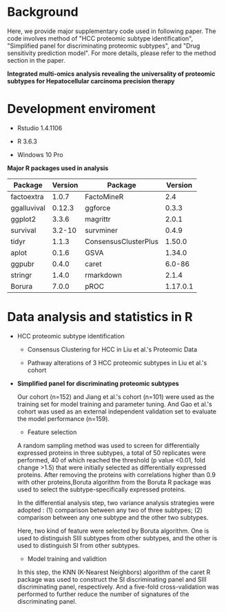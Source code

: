 # Background

Here, we provide major supplementary code used in following paper. The code involves method of "HCC proteomic subtype identification", "Simplified panel for discriminating proteomic subtypes", and "Drug sensitivity prediction model". For more details, please refer to the method section in the paper.

**Integrated multi-omics analysis revealing the universality of proteomic subtypes for Hepatocellular carcinoma precision therapy**

# Development enviroment

-   Rstudio 1.4.1106

-   R 3.6.3

-   Windows 10 Pro

**Major R packages used in analysis**

| Package     | Version | Package              | Version  |
|-------------|---------|----------------------|----------|
| factoextra  | 1.0.7   | FactoMineR           | 2.4      |
| ggalluvival | 0.12.3  | ggforce              | 0.3.3    |
| ggplot2     | 3.3.6   | magrittr             | 2.0.1    |
| survival    | 3.2-10  | survminer            | 0.4.9    |
| tidyr       | 1.1.3   | ConsensusClusterPlus | 1.50.0   |
| aplot       | 0.1.6   | GSVA                 | 1.34.0   |
| ggpubr      | 0.4.0   | caret                | 6.0-86   |
| stringr     | 1.4.0   | rmarkdown            | 2.1.4    |
| Borura      | 7.0.0   | pROC                 | 1.17.0.1 |

# Data analysis and statistics in R

-   HCC proteomic subtype identification

    -   Consensus Clustering for HCC in Liu et al.'s Proteomic Data

    -   Pathway alterations of 3 HCC proteomic subtypes in Liu et al.'s cohort

-   **Simplified panel for discriminating proteomic subtypes**

    Our cohort (n=152) and Jiang et al.'s cohort (n=101) were used as the training set for model training and parameter tuning. And Gao et al.'s cohort was used as an external independent validation set to evaluate the model performance (n=159).

    -   Feature selection

    A random sampling method was used to screen for differentially expressed proteins in three subtypes, a total of 50 replicates were performed, 40 of which reached the threshold (p value \<0.01, fold change \>1.5) that were initially selected as differentially expressed proteins. After removing the proteins with correlations higher than 0.9 with other proteins,Boruta algorithm from the Boruta R package was used to select the subtype-specifically expressed proteins.

    In the differential analysis step, two variance analysis strategies were adopted : (1) comparison between any two of three subtypes; (2) comparison between any one subtype and the other two subtypes.

    Here, two kind of feature were selected by Boruta algorithm. One is used to distinguish SIII subtypes from other subtypes, and the other is used to distinguish SI from other subtypes.

    -   Model training and validtion

    In this step, the KNN (K-Nearest Neighbors) algorithm of the caret R package was used to construct the SI discriminating panel and SIII discriminating panel, respectively. And a five-fold cross-validation was performed to further reduce the number of signatures of the discriminating panel.
